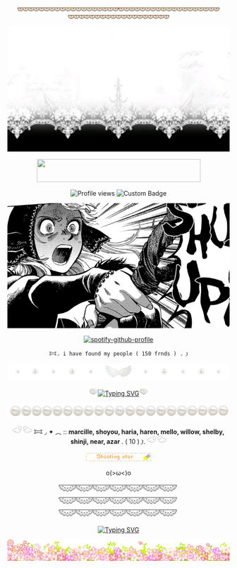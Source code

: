 <p align=center

![image](div47.png)![image](div47.png)![image](div47.png)

<p align=center

![image](77cd09ec08ac488163c61e1857680498.jpg)

<p align=center

<a href="https://www.glitter-graphics.com"><img src="http://dl7.glitter-graphics.net/pub/439/439857hze1vgnqaz.gif" width=371 height=52 border=0></a><br><a href="https://www.glitter-graphics.com" target=_blank></a>

<p align=center

![Profile views](https://komarev.com/ghpvc/?username=yourusername&label=Σ(°△°|||)&color=ffffff)
![Custom Badge](https://img.shields.io/badge/◜𐂯.𐦯-𓂐marcille.𐦯-white?style=for-the-badge&logo=github)
<p align=center

![Alt text](2961a14af0eab019ea46de840edc614e.jpg)

<p align=center

[![spotify-github-profile](https://spotify-github-profile.kittinanx.com/api/view?uid=314mut7imtpm6vc6oq3g32g722qy&cover_image=false&theme=novatorem&show_offline=true&background_color=121212&interchange=false&bar_color=ffffff)](https://github.com/kittinan/spotify-github-profile)

<p align=center

    𐂯◞ i have found my people ( 150 frnds ) ◞ 𐦯

<p align=center

![image](68747470733a2f2f66696c65732e636174626f782e6d6f652f6d31783935382e6a7067.jpeg)

<p align=center

![Alt text](284.gif)<a href="https://git.io/typing-svg"><img src="https://readme-typing-svg.demolab.com?font=Ubuntu&size=20&pause=1&color=888888&center=true&vCenter=true&width=435&lines=feel+free+to+int+on+pt+(*+%5E+%CF%89+%5E)+" alt="Typing SVG" /></a>![Alt text](284.gif)

<p align=center

![Alt text](div37.png)

<p align=center

![Alt text](245.gif) 𐂯 ◞ ✦ ︵ :: **marcille, shoyou, haria, haren, mello,   willow,   shelby,   shinji,   near,  azar** . ( 10 )  𐦯. ![Alt text](245.gif)

<p align=center

![Alt text](blinkiesCafe-Nx.gif)

<p align=center

# o(>ω<)o

<p align=center

![Alt text](div50.png)![Alt text](div50.png)![Alt text](div50.png)

<p align=center

<a href="https://git.io/typing-svg"><img src="https://readme-typing-svg.demolab.com?font=Ubuntu&duration=2000&pause=1&color=F7F7F7&center=true&vCenter=true&width=435&lines=I'll+break;Your+bones;with+all+the+love+i+carry.;keep+you+close;and+one+day%2C+;we'll+get+married." alt="Typing SVG" /></a>

![Alt text](div56.gif)

